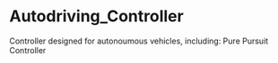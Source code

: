 # Autodriving_Controller
Controller designed for autonoumous vehicles, including:
Pure Pursuit Controller


